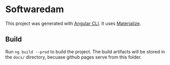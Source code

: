 # Softwaredam

This project was generated with [Angular CLI](https://github.com/angular/angular-cli).
It uses [Materialize](https://materializecss.com).

## Build

Run `ng build --prod` to build the project. The build artifacts will be stored in the `docs/` directory, becuase github pages serve from this folder.
